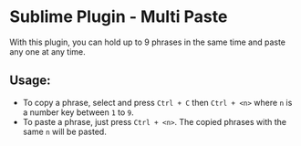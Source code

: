# Sublime Plugin - Multi Paste

With this plugin, you can hold up to 9 phrases in the same time and paste any one at any time.

## Usage:

- To copy a phrase, select and press `Ctrl + C` then `Ctrl + <n>` where `n` is a number key between `1` to `9`.
- To paste a phrase, just press `Ctrl + <n>`. The copied phrases with the same `n` will be pasted.
